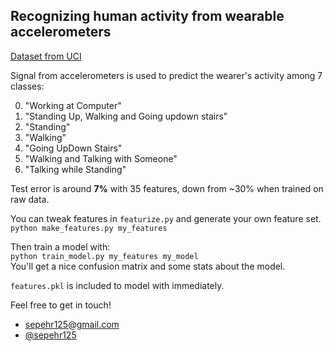 ## Recognizing human activity from wearable accelerometers
[Dataset from UCI](http://archive.ics.uci.edu/ml/datasets/Activity+Recognition+from+Single+Chest-Mounted+Accelerometer)   

Signal from accelerometers is used to predict the wearer's activity among 7 classes:  

0. "Working at Computer"
0. "Standing Up, Walking and Going updown stairs"
0. "Standing"
0. "Walking"
0. "Going UpDown Stairs"
0. "Walking and Talking with Someone"
0. "Talking while Standing"        

Test error is around **7%** with 35 features, down from ~30% when trained on raw data.

You can tweak features in `featurize.py` and generate your own feature set.  
`python make_features.py my_features`  

Then train a model with:  
`python train_model.py my_features my_model`  
You'll get a nice confusion matrix and some stats about the model.  

`features.pkl` is included to model with immediately.

Feel free to get in touch!   
- [sepehr125@gmail.com](mailto:sepehr125@gmail.com)
- [@sepehr125](https://twitter.com/sepehr125)